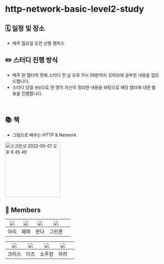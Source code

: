 # http-network-basic-level2-study

## 🗓 일정 및 장소
- 매주 월요일 오전 선릉 캠퍼스

## ✏️ 스터디 진행 방식 
- 매주 한 챕터씩 정해 스터디 전 날 오후 11시 59분까지 깃허브에 공부한 내용을 업로드합니다.
- 스터디 당일 `랜덤`으로 한 명이 자신이 정리한 내용을 바탕으로 해당 챕터에 대한 발표를 진행합니다.

<br>

## 📚 책
- 그림으로 배우는 HTTP & Network 
<img width="180" alt="스크린샷 2022-05-01 오후 6 45 49" src="https://user-images.githubusercontent.com/61091307/166140695-28945bfc-ea8d-49cc-9610-6203e8ab218c.png">


<br>

## 🌟 Members 
|[![](https://github.com/ulimy.png?size=80)](https://github.com/ulimy)|[![](https://github.com/SuyeonChoi.png?size=80)](https://github.com/SuyeonChoi) |[![](https://github.com/woong7.png?size=80)](https://github.com/woong7) | [![](https://github.com/jaejae-yoo.png?size=80)](https://github.com/jaejae-yoo)| |  
|:---:|:---:|:---:|:---:|:---:|
| 아리 | 페퍼 | 판다 | 그린론|

|[![](https://github.com/Byeongju-Kong.png?size=80)](https://github.com/Byeongju-Kong)|[![](https://github.com/ldk980130.png?size=80)](https://github.com/ldk980130) |[![](https://github.com/sojukang.png?size=80)](https://github.com/sojukang) | [![](https://github.com/sure-why-not.png?size=80)](https://github.com/sure-why-not)| |  
|:---:|:---:|:---:|:---:|:---:|
| 크리스 | 더즈 | 소주캉 | 라라|
